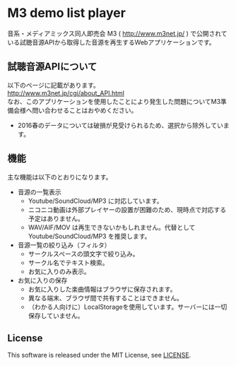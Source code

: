 # M3 demo list player
音系・メディアミックス同人即売会 M3 ( http://www.m3net.jp/ ) で公開されている試聴音源APIから取得した音源を再生するWebアプリケーションです。

## 試聴音源APIについて
以下のページに記載があります。  
http://www.m3net.jp/cgi/about_API.html    
なお、このアプリケーションを使用したことにより発生した問題についてM3準備会様へ問い合わせることはおやめください。
- 2016春のデータについては破損が見受けられるため、選択から除外しています。

## 機能
主な機能は以下のとおりになります。
- 音源の一覧表示
  - Youtube/SoundCloud/MP3 に対応しています。
  - ニコニコ動画は外部プレイヤーの設置が困難のため、現時点で対応する予定はありません。
  - WAV/AIF/MOV は再生できないかもしれません。代替として Youtube/SoundCloud/MP3 を推奨します。
- 音源一覧の絞り込み（フィルタ）
  - サークルスペースの頭文字で絞り込み。
  - サークル名でテキスト検索。
  - お気に入りのみ表示。
- お気に入りの保存
  - お気に入りした楽曲情報はブラウザに保存されます。
  - 異なる端末、ブラウザ間で共有することはできません。
  - （わかる人向けに）LocalStorageを使用しています。サーバーには一切保存していません。

## License
This software is released under the MIT License, see [LICENSE](./LICENSE).
